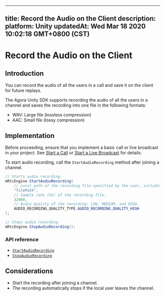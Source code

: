 
---
title: Record the Audio on the Client
description: 
platform: Unity
updatedAt: Wed Mar 18 2020 10:02:18 GMT+0800 (CST)
---
# Record the Audio on the Client
## Introduction

You can record the audio of all the users in a call and save it on the client for future replays. 

The Agora Unity SDK supports recording the audio of all the users in a channel and saves the recording into one file in the following formats: 

- WAV: Large file (lossless compression)
- AAC: Small file (lossy compression)

## Implementation

Before proceeding, ensure that you implement a basic call or live broadcast in your project. See [Start a Call](../../en/Video/start_call_audio_unity.md) or [Start a Live Broadcast](../../en/Video/start_live_audio_unity.md) for details.

To start audio recording, call the `StartAudioRecording` method after joining a channel.

```c#
// Starts audio recording.
mRtcEngine.StartAudioRecording(
    // Local path of the recording file specified by the user, including the filename and format. For example: "/sdcard/emulated/0/recording.acc".
	"filePath",
    // Sample rate (Hz) of the recording file.
    32000,
	// Audio quality of the recording: LOW, MEDIUM, and HIGH.
	AUDIO_RECORDING_QUALITY_TYPE.AUDIO_RECORDING_QUALITY_HIGH 
);

// Stops audio recording.
mRtcEngine.StopAudioRecording();
```

### API reference

- [`StartAudioRecording`](https://docs.agora.io/en/Video/API%20Reference/unity/classagora__gaming__rtc_1_1_i_rtc_engine.html#a077834840aee46f9fb8352e0a810bf1a)
- [`StopAudioRecording`](https://docs.agora.io/en/Video/API%20Reference/unity/classagora__gaming__rtc_1_1_i_rtc_engine.html#a69e3ff25b224e257a5a37aa7532b7d35)

## Considerations

- Start the recording after joining a channel.
- The recording automatically stops if the local user leaves the channel. 

